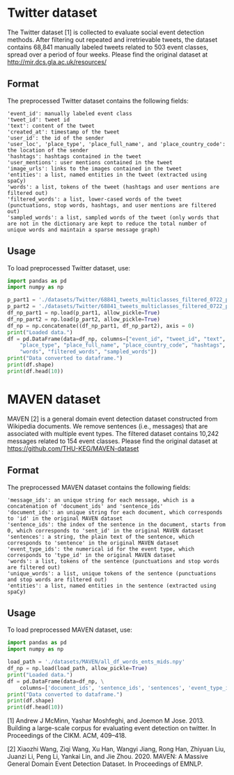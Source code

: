 # Twitter dataset
The Twitter dataset [1] is collected to evaluate social event detection methods. 
After filtering out repeated and irretrievable tweets, the dataset contains 68,841 manually labeled tweets 
related to 503 event classes, spread over a period of four weeks. 
Please find the original dataset at http://mir.dcs.gla.ac.uk/resources/

## Format
The preprocessed Twitter dataset contains the following fields:
```
'event_id': manually labeled event class
'tweet_id': tweet id
'text': content of the tweet
'created_at': timestamp of the tweet
'user_id': the id of the sender
'user_loc', 'place_type', 'place_full_name', and 'place_country_code': the location of the sender
'hashtags': hashtags contained in the tweet
'user_mentions': user mentions contained in the tweet
'image_urls': links to the images contained in the tweet
'entities': a list, named entities in the tweet (extracted using spaCy)
'words': a list, tokens of the tweet (hashtags and user mentions are filtered out)
'filtered_words': a list, lower-cased words of the tweet (punctuations, stop words, hashtags, and user mentions are filtered out)
'sampled_words': a list, sampled words of the tweet (only words that are not in the dictionary are kept to reduce the total number of unique words and maintain a sparse message graph)
```

## Usage
To load preprocessed Twitter dataset, use:

```python
import pandas as pd
import numpy as np

p_part1 = './datasets/Twitter/68841_tweets_multiclasses_filtered_0722_part1.npy'
p_part2 = './datasets/Twitter/68841_tweets_multiclasses_filtered_0722_part2.npy'
df_np_part1 = np.load(p_part1, allow_pickle=True)
df_np_part2 = np.load(p_part2, allow_pickle=True)
df_np = np.concatenate((df_np_part1, df_np_part2), axis = 0)
print("Loaded data.")
df = pd.DataFrame(data=df_np, columns=["event_id", "tweet_id", "text", "user_id", "created_at", "user_loc",\
    "place_type", "place_full_name", "place_country_code", "hashtags", "user_mentions", "image_urls", "entities", 
    "words", "filtered_words", "sampled_words"])
print("Data converted to dataframe.")
print(df.shape)
print(df.head(10))
```

# MAVEN dataset
MAVEN [2] is a general domain event detection dataset constructed from Wikipedia documents. 
We remove sentences (i.e., messages) that are associated with multiple event types. 
The filtered dataset contains 10,242 messages related to 154 event classes.
Please find the original dataset at https://github.com/THU-KEG/MAVEN-dataset

## Format
The preprocessed MAVEN dataset contains the following fields:
```
'message_ids': an unique string for each message, which is a concatenation of 'document_ids' and 'sentence_ids'
'document_ids': an unique string for each document, which corresponds to 'id' in the original MAVEN dataset
'sentence_ids': the index of the sentence in the document, starts from 0, which corresponds to 'sent_id' in the original MAVEN dataset
'sentences': a string, the plain text of the sentence, which corresponds to 'sentence' in the original MAVEN dataset
'event_type_ids': the numerical id for the event type, which corresponds to 'type_id' in the original MAVEN dataset
'words': a list, tokens of the sentence (punctuations and stop words are filtered out)
'unique_words': a list, unique tokens of the sentence (punctuations and stop words are filtered out)
'entities': a list, named entities in the sentence (extracted using spaCy)
```

## Usage
To load preprocessed MAVEN dataset, use:

```python
import pandas as pd
import numpy as np

load_path = './datasets/MAVEN/all_df_words_ents_mids.npy'
df_np = np.load(load_path, allow_pickle=True)
print("Loaded data.")
df = pd.DataFrame(data=df_np, \
    columns=['document_ids', 'sentence_ids', 'sentences', 'event_type_ids', 'words', 'unique_words', 'entities', 'message_ids'])
print("Data converted to dataframe.")
print(df.shape)
print(df.head(10))
```

[1] Andrew J McMinn, Yashar Moshfeghi, and Joemon M Jose. 2013. Building a large-scale corpus for evaluating event detection on twitter. In Proceedings of the CIKM. ACM, 409–418.

[2] Xiaozhi Wang, Ziqi Wang, Xu Han, Wangyi Jiang, Rong Han, Zhiyuan Liu, Juanzi Li, Peng Li, Yankai Lin, and Jie Zhou. 2020. MAVEN: A Massive General Domain
Event Detection Dataset. In Proceedings of EMNLP.

